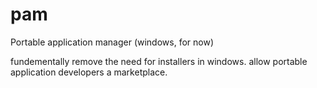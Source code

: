 pam
===

Portable application manager (windows, for now)


fundementally remove the need for installers in windows. allow portable application developers a marketplace. 
